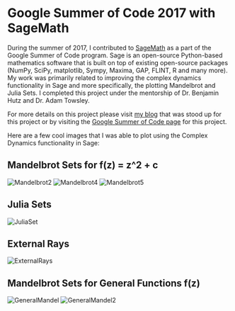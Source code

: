 # Google Summer of Code 2017 with SageMath

During the summer of 2017, I contributed to [SageMath](https://www.sagemath.org) as a part of the Google Summer of Code program. Sage is an open-source Python-based mathematics software that is built on top of existing open-source packages (NumPy, SciPy, matplotlib, Sympy, Maxima, GAP, FLINT, R and many more). My work was primarily related to improving the complex dynamics functionality in Sage and more specifically, the plotting Mandelbrot and Julia Sets. I completed this project under the mentorship of Dr. Benjamin Hutz and Dr. Adam Towsley. 

For more details on this project please visit [my blog](https://benbarros.wordpress.com) that was stood up for this project or by visiting the [Google Summer of Code page](https://summerofcode.withgoogle.com/archive/2017/projects/5608589620150272/) for this project.

Here are a few cool images that I was able to plot using the Complex Dynamics functionality in Sage:

## Mandelbrot Sets for f(z) = z^2 + c
![Mandelbrot2](/Images/mandelbrot2.png)
![Mandelbrot4](/Images/mandelbrot4.png)
![Mandelbrot5](/Images/Mandelbrot5.png)

## Julia Sets

![JuliaSet](/Images/final_report_julia.png)

## External Rays

![ExternalRays](/Images/final_report_rays.png)

## Mandelbrot Sets for General Functions f(z)

![GeneralMandel](/Images/final_report_general_mandel.png)
![GeneralMandel2](/Images/general_mandebrot1.png)
